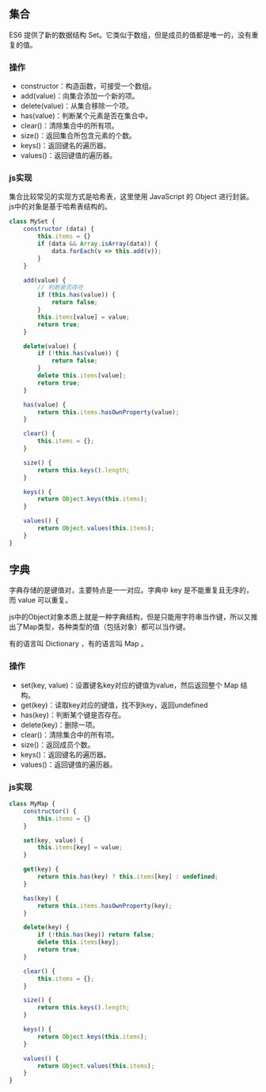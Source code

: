 ## 集合
ES6 提供了新的数据结构 Set。它类似于数组，但是成员的值都是唯一的，没有重复的值。

### 操作
* constructor：构造函数，可接受一个数组。
* add(value)：向集合添加一个新的项。
* delete(value)：从集合移除一个项。
* has(value)：判断某个元素是否在集合中。
* clear()：清除集合中的所有项。
* size()：返回集合所包含元素的个数。
* keys()：返回键名的遍历器。
* values()：返回键值的遍历器。

### js实现
集合比较常见的实现方式是哈希表，这里使用 JavaScript 的 Object 进行封装。js中的对象是基于哈希表结构的。
```js
class MySet {
    constructor (data) {
        this.items = {}
        if (data && Array.isArray(data)) {
            data.forEach(v => this.add(v));
        }
    }

    add(value) {
        // 判断是否存在
        if (this.has(value)) {
            return false;
        }
        this.items[value] = value;
        return true;
    }

    delete(value) {
        if (!this.has(value)) {
            return false;
        }
        delete this.items[value];
        return true;
    }

    has(value) {
        return this.items.hasOwnProperty(value);
    }

    clear() {
        this.items = {};
    }

    size() {
        return this.keys().length;
    }

    keys() {
        return Object.keys(this.items);
    }

    values() {
        return Object.values(this.items);
    }
}
```

## 字典
字典存储的是键值对，主要特点是一一对应。字典中 key 是不能重复且无序的，而 value 可以重复。

js中的Object对象本质上就是一种字典结构，但是只能用字符串当作键，所以又推出了Map类型，各种类型的值（包括对象）都可以当作键。

有的语言叫 Dictionary ，有的语言叫 Map 。
### 操作
* set(key, value)：设置键名key对应的键值为value，然后返回整个 Map 结构。
* get(key)：读取key对应的键值，找不到key，返回undefined
* has(key)：判断某个键是否存在。
* delete(key)：删除一项。
* clear()：清除集合中的所有项。
* size()：返回成员个数。
* keys()：返回键名的遍历器。
* values()：返回键值的遍历器。

### js实现
```js
class MyMap {
    constructor() {
        this.items = {}
    }

    set(key, value) {
        this.items[key] = value;
    }

    get(key) {
        return this.has(key) ? this.items[key] : undefined;
    }

    has(key) {
        return this.items.hasOwnProperty(key);
    }

    delete(key) {
        if (!this.has(key)) return false;
        delete this.items[key];
        return true;
    }

    clear() {
        this.items = {};
    }

    size() {
        return this.keys().length;
    }

    keys() {
        return Object.keys(this.items);
    }

    values() {
        return Object.values(this.items);
    }
}
```
